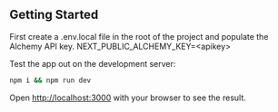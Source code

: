 ## Getting Started
First create a .env.local file in the root of the project and populate the Alchemy API key. NEXT_PUBLIC_ALCHEMY_KEY=\<apikey\>

Test the app out on the development server:
```bash
npm i && npm run dev
```

Open [http://localhost:3000](http://localhost:3000) with your browser to see the result.
